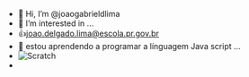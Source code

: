 - 👋 Hi, I’m @joaogabrieldlima
- 👀 I’m interested in ...
- :+1:joao.delgado.lima@escola.pr.gov.br
- 🌱 estou aprendendo a programar a línguagem Java script ...
-  ![Scratch](https://img.shields.io/badge/Scratch-4D97FF?style=for-the-badge&logo=Scratch&logoColor=white)
-  
